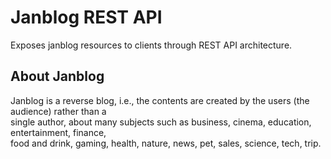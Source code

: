 # Janblog REST API
Exposes janblog resources to clients through REST API architecture.
## About Janblog
Janblog is a reverse blog, i.e., the contents are created by the users (the audience) rather than a  
single author, about many subjects such as business, cinema, education, entertainment, finance,  
food and drink, gaming, health, nature, news, pet, sales, science, tech, trip.
